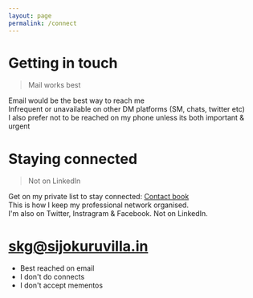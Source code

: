 ```yaml
---
layout: page
permalink: /connect
---
```


# Getting in touch

> Mail works best

Email would be the best way to reach me  <br>
Infrequent or unavailable on other DM platforms (SM, chats, twitter etc) <br>
I also prefer not to be reached on my phone unless its both important & urgent <br>

# Staying connected

> Not on LinkedIn

Get on my private list to stay connected: [Contact book](https://www.sijokuruvilla.in/contact) <br>
This is how I keep my professional network organised. <br>
I'm also on Twitter, Instragram & Facebook. Not on LinkedIn. 

# skg@sijokuruvilla.in

* Best reached on email 
* I don't do connects <br>
* I don't accept mementos <br>








